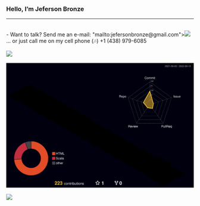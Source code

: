 ### Hello, I’m Jeferson Bronze
<hr>

<br>
- Want to talk? Send me an e-mail: "mailto:jefersonbronze@gmail.com"><img src="https://img.shields.io/badge/-Gmail-db4a39?style=for-the-badge&logo=gmail&logoColor=white" target="_blank"></a>
... or just call me on my cell phone (🎶) +1 (438) 979-6085
<br>

<!-- Tecnologis que domino -->
<br>
<a href="https://skillicons.dev">
  <img src="https://skillicons.dev/icons?i=aws,linux,git,vim,vscode,cpp,css,html,javascript,typescript,nodejs,python,postgres,mongodb,docker,grafana,prometheus," />
</a>
<br>

![](./profile-3d-contrib/profile-night-rainbow.svg)

<!-- Endereços para contato -->

<div> 
<a href="https://www.linkedin.com/in/jefersonbronze/" target="_blank"><img src="https://img.shields.io/badge/-LinkedIn-%230077B5?style=for-the-badge&logo=linkedin&logoColor=white" target="_blank"></a>
</div>
